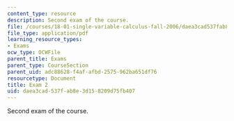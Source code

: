 ```yaml
---
content_type: resource
description: Second exam of the course.
file: /courses/18-01-single-variable-calculus-fall-2006/daea3cad537fab8e3d158209d75fb407_exam2.pdf
file_type: application/pdf
learning_resource_types:
- Exams
ocw_type: OCWFile
parent_title: Exams
parent_type: CourseSection
parent_uid: adc88628-f4af-afbd-2575-962ba651df76
resourcetype: Document
title: Exam 2
uid: daea3cad-537f-ab8e-3d15-8209d75fb407
---
```

Second exam of the course.

